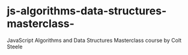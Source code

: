 # js-algorithms-data-structures-masterclass-
JavaScript Algorithms and Data Structures Masterclass course by Colt Steele

